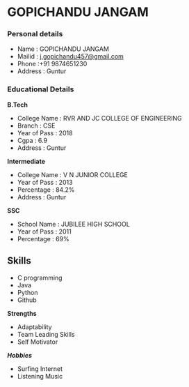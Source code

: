 
# GOPICHANDU JANGAM
### Personal details
- Name : GOPICHANDU JANGAM <br>
- Mailid : j.gopichandu457@gmail.com
- Phone :+91 9874651230
- Address : Guntur
### Educational Details
**B.Tech**
- College Name : RVR AND JC COLLEGE OF ENGINEERING
- Branch : CSE
- Year of Pass : 2018
- Cgpa : 6.9
- Address : Guntur <br>

**Intermediate**
- College Name : V N JUNIOR COLLEGE
- Year of Pass : 2013
- Percentage : 84.2%
- Address : Guntur <br>

**SSC**
- School Name : JUBILEE HIGH SCHOOL
- Year of Pass : 2011
- Percentage : 69% <br>
 
## Skills
- C programming
- Java
- Python
- Github <br>

**Strengths**
- Adaptability
- Team Leading Skills
- Self Motivator

***Hobbies***
- Surfing Internet
- Listening Music
